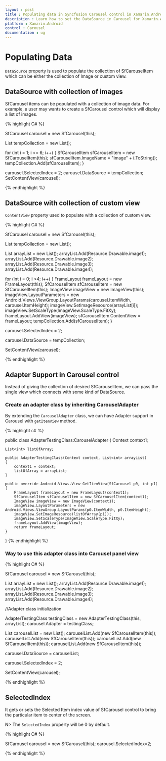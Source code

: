 ```yaml
---
layout : post
title : Populating data in Syncfusion Carousel control in Xamarin.Android
description : Learn how to set the DataSource in Carousel for Xamarin.Android
platform : Xamarin.Android
control : Carousel
documentation : ug
---
```


# Populating Data

`DataSource` property is used to populate the collection of SfCarouselItem which can be either the collection of Image or custom view.

## DataSource with collection of images

SfCarousel items can be populated with a collection of image data. For example, a user may wants to create a SfCarousel control which will display a list of images.

{% highlight C# %}

SfCarousel carousel = new SfCarousel(this);
	
List<SfCarouselItem> tempCollection = new List<SfCarouselItem>();

for (int i = 1; i <= 6; i++)
{
	SfCarouselItem sfCarouselItem = new SfCarouselItem(this);
	sfCarouselItem.ImageName = "image" + i.ToString();
	tempCollection.Add(sfCarouselItem);
}

carousel.SelectedIndex = 2;
carousel.DataSource = tempCollection;
SetContentView(carousel);

{% endhighlight %}

## DataSource with collection of custom view

`ContentView` property used to populate with a collection of custom view.

{% highlight C# %}

SfCarousel carousel = new SfCarousel(this);

List<SfCarouselItem> tempCollection = new List<SfCarouselItem>();

List<int> arrayList = new List<int>();
arrayList.Add(Resource.Drawable.image1);
arrayList.Add(Resource.Drawable.image2);
arrayList.Add(Resource.Drawable.image3);
arrayList.Add(Resource.Drawable.image4);


for (int i = 0; i <4; i++)
{
	FrameLayout frameLayout = new FrameLayout(this);
	SfCarouselItem sfCarouselItem = new SfCarouselItem(this);
	ImageView imageView = new ImageView(this);
	imageView.LayoutParameters = new Android.Views.ViewGroup.LayoutParams(carousel.ItemWidth, carousel.ItemHeight);
	imageView.SetImageResource(arrayList[i]);
	imageView.SetScaleType(ImageView.ScaleType.FitXy);
	frameLayout.AddView(imageView);
	sfCarouselItem.ContentView = frameLayout;
	tempCollection.Add(sfCarouselItem);
}

carousel.SelectedIndex = 2;

carousel.DataSource = tempCollection;

SetContentView(carousel);

{% endhighlight %}

## Adapter Support in Carousel control

Instead of giving the collection of desired SfCarouselItem, we can pass the single view which connects with some kind of DataSource.

### Create an adapter class by inheriting CarouselAdapter

By extending the `CarouselAdapter` class, we can have Adapter support in Carousel with `getItemView` method.

{% highlight c# %}

public class AdapterTestingClass:CarouselAdapter
{
	Context context1;

	List<int> listOfArray;

	public AdapterTestingClass(Context context, List<int> arrayList)
	{
		context1 = context;
		listOfArray = arrayList;
	}

	public override Android.Views.View GetItemView(SfCarousel p0, int p1)
	{
		FrameLayout frameLayout = new FrameLayout(context1);
		SfCarouselItem sfCarouselItem = new SfCarouselItem(context1);
		ImageView imageView = new ImageView(context1);
		imageView.LayoutParameters = new Android.Views.ViewGroup.LayoutParams(p0.ItemWidth, p0.ItemHeight);
		imageView.SetImageResource(listOfArray[p1]);
		imageView.SetScaleType(ImageView.ScaleType.FitXy);
		frameLayout.AddView(imageView);
		return frameLayout;
	}
}
{% endhighlight %}

### Way to use this adapter class into Carousel panel view

{% highlight C# %}

SfCarousel carousel = new SfCarousel(this);

List<int> arrayList = new List<int>();
arrayList.Add(Resource.Drawable.image1);
arrayList.Add(Resource.Drawable.image2);
arrayList.Add(Resource.Drawable.image3);
arrayList.Add(Resource.Drawable.image4);

//Adapter class initialization

AdapterTestingClass testingClass = new AdapterTestingClass(this, arrayList);
carousel.Adapter = testingClass;

List<SfCarouselItem> carouselList = new List<SfCarouselItem>();
carouselList.Add(new SfCarouselItem(this));
carouselList.Add(new SfCarouselItem(this));
carouselList.Add(new SfCarouselItem(this));
carouselList.Add(new SfCarouselItem(this));

carousel.DataSource = carouselList;

carousel.SelectedIndex = 2;

SetContentView(carousel);
			
{% endhighlight %}

## SelectedIndex

It gets or sets the Selected Item index value of SfCarousel control to bring the particular item to center of the screen.

N> The `SelectedIndex` property will be 0 by default.

{% highlight C# %}

SfCarousel carousel = new SfCarousel(this);
carousel.SelectedIndex=2;

{% endhighlight %}

